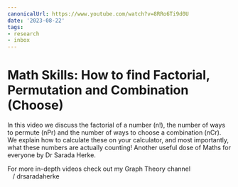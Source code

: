 ```yaml
---
canonicalUrl: https://www.youtube.com/watch?v=8RRo6Ti9d0U
date: '2023-08-22'
tags:
- research
- inbox
---
```


# Math Skills: How to find Factorial, Permutation and Combination (Choose)

In this video we discuss the factorial of a number (n!), the number of ways to permute (nPr) and the number of ways to choose a combination (nCr).  We explain how to calculate these on your calculator, and most importantly, what these numbers are actually counting!
Another useful dose of Maths for everyone by Dr Sarada Herke.


For more in-depth videos check out my Graph Theory channel
   / drsaradaherke